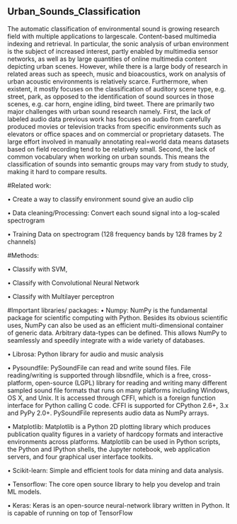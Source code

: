 ## Urban_Sounds_Classification

The automatic classification of environmental sound is growing research field with multiple applications to largescale. Content-based multimedia indexing and retrieval. In particular, the sonic analysis of urban environment is the subject of increased interest, partly enabled by multimedia sensor networks, as well as by large quantities of online multimedia content depicting urban scenes. However, while there is a large body of research in related areas such as speech, music and bioacoustics, work on analysis of urban acoustic environments is relatively scarce. Furthermore, when existent, it mostly focuses on the classification of auditory scene type, e.g. street, park, as opposed to the identification of sound sources in those scenes, e.g. car horn, engine idling, bird tweet.
There are primarily two major challenges with urban sound research namely. First, the lack of labeled audio data previous work has focuses on audio from carefully produced movies or television tracks from specific environments such as elevators or office spaces and on commercial or proprietary datasets. The large effort involved in manually annotating real=world data means datasets based on field recording tend to be relatively small. Second, the lack of common vocabulary when working on urban sounds. This means the classification of sounds into semantic groups may vary from study to study, making it hard to compare results.

#Related work: 

•	Create a way to classify environment sound give an audio clip

•	Data cleaning/Processing: Convert each sound signal into a log-scaled spectrogram

•	Training Data on spectrogram (128 frequency bands by 128 frames by 2 channels)

#Methods: 

•	Classify with SVM,

•	Classify with Convolutional Neural Network

•	Classify with Multilayer perceptron

#Important libraries/ packages: 
•	Numpy: NumPy is the fundamental package for scientific computing with Python. Besides its obvious scientific uses, NumPy can also be used as an efficient multi-dimensional container of generic data. Arbitrary data-types can be defined. This allows NumPy to seamlessly and speedily integrate with a wide variety of databases.

•	Librosa:  Python library for audio and music analysis

•	Pysoundfile: PySoundFile can read and write sound files. File reading/writing is supported through libsndfile, which is a free, cross-platform, open-source (LGPL) library for reading and writing many different sampled sound file formats that runs on many platforms including Windows, OS X, and Unix. It is accessed through CFFI, which is a foreign function interface for Python calling C code. CFFI is supported for CPython 2.6+, 3.x and PyPy 2.0+. PySoundFile represents audio data as NumPy arrays.

•	Matplotlib: Matplotlib is a Python 2D plotting library which produces publication quality figures in a variety of hardcopy formats and interactive environments across platforms. Matplotlib can be used in Python scripts, the Python and IPython shells, the Jupyter notebook, web application servers, and four graphical user interface toolkits.

•	Scikit-learn: Simple and efficient tools for data mining and data analysis. 

•	Tensorflow: The core open source library to help you develop and train ML models.

•	Keras: Keras is an open-source neural-network library written in Python. It is capable of running on top of TensorFlow
